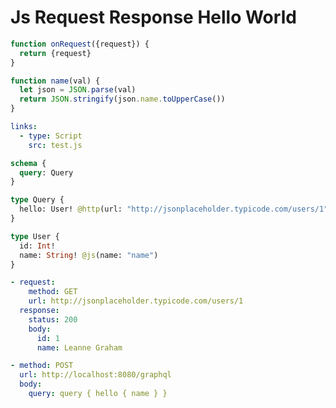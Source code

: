 # Js Request Response Hello World

```js @file:test.js
function onRequest({request}) {
  return {request}
}

function name(val) {
  let json = JSON.parse(val)
  return JSON.stringify(json.name.toUpperCase())
}
```

```yaml @config
links:
  - type: Script
    src: test.js
```

```graphql @schema
schema {
  query: Query
}

type Query {
  hello: User! @http(url: "http://jsonplaceholder.typicode.com/users/1")
}

type User {
  id: Int!
  name: String! @js(name: "name")
}
```

```yml @mock
- request:
    method: GET
    url: http://jsonplaceholder.typicode.com/users/1
  response:
    status: 200
    body:
      id: 1
      name: Leanne Graham
```

```yml @test
- method: POST
  url: http://localhost:8080/graphql
  body:
    query: query { hello { name } }
```
